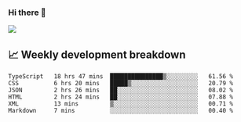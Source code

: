 ### Hi there 👋
<img align="center" src="https://github-readme-stats.vercel.app/api?username=Tumao727&show_icons=true&hide_title=true&theme=dracula" />


## 📈 Weekly development breakdown
<!--START_SECTION:waka-->

```text
TypeScript   18 hrs 47 mins  ███████████████▒░░░░░░░░░   61.56 %
CSS          6 hrs 20 mins   █████▒░░░░░░░░░░░░░░░░░░░   20.79 %
JSON         2 hrs 26 mins   ██░░░░░░░░░░░░░░░░░░░░░░░   08.02 %
HTML         2 hrs 24 mins   ██░░░░░░░░░░░░░░░░░░░░░░░   07.88 %
XML          13 mins         ▒░░░░░░░░░░░░░░░░░░░░░░░░   00.71 %
Markdown     7 mins          ░░░░░░░░░░░░░░░░░░░░░░░░░   00.40 %
```

<!--END_SECTION:waka-->